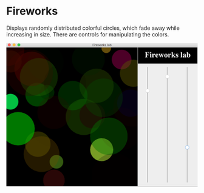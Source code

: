 # Fireworks

Displays randomly distributed colorful circles, which fade away while increasing in size.
There are controls for manipulating the colors.

![fireworks picture](https://github.com/torgammelgard/fireworks/blob/master/fireworks-snapshot.png)
